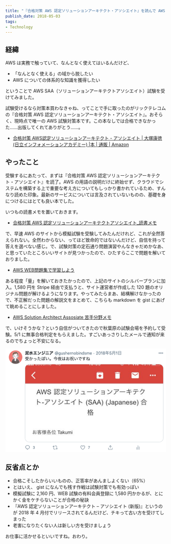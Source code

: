 ```yaml
---
title: "『合格対策 AWS 認定ソリューションアーキテクト・アソシエイト』を読んで AWS SAA に合格した"
publish_date: 2018-05-03
tags:
- Technology
---
```


## 経緯

AWS は実務で触っていて、なんとなく使えてはいるんだけど、

- 「なんとなく使える」の域から脱したい
- AWS についての体系的な知識を獲得したい

ということで AWS
SAA（ソリューションアーキテクトアソシエイト）試験を受けてみました。

試験受けるなら対策本買わなきゃね、ってことで手に取ったのがリックテレコムの『合格対策
AWS 認定ソリューションアーキテクト・アソシエイト』。おそらく、現時点で唯一の AWS
試験対策本です。この本なしでは合格できなかった……出版してくれてありがとう……。

- [合格対策 AWS認定ソリューションアーキテクト - アソシエイト | 大塚康徳(日立インフォメーションアカデミー) |本 | 通販 | Amazon](https://www.amazon.co.jp/dp/486594043X)

## やったこと

受験するにあたって、まずは『合格対策 AWS
認定ソリューションアーキテクト・アソシエイト』を読了。AWS
の用語の説明だけに終始せず、クラウドでシステムを構築する上で重要な考え方についてもしっかり書かれているため、すんなり読めた印象。最新のサービスについては言及されていないものの、基礎を身につけるにはとても良い本でした。

いつもの読書メモを置いておきます。

- [合格対策 AWS 認定ソリューションアーキテクトアソシエイト_読書メモ](https://gist.github.com/gushernobindsme/f9694f55c892ee3f1ae7b83c187a488b)

で、早速 AWS
のサイトから模擬試験を受験してみたんだけれど、これが全然答えられない。全然わからない、ってほど致命的ではないんだけど、自信を持って答えを選べない感じ。で、試験対策の定石通り問題演習やんなきゃだめかなあ、と思っていたところいいサイトが見つかったので、ひたすらここで問題を解いておりました。

- [AWS WEB問題集で学習しよう](https://aws.koiwaclub.com/)

ある程度「量」を解いておきたかったので、上記のサイトのシルバープランに加入。1,580
円を Stripe 経由で支払うと、サイト運営者が作成した 120
題のオリジナル問題が解けるようになります。やってみたらまあ、結構解けなかったので、不正解だった問題の解説文をまとめて、こちらも
markdown を gist にあげて眺めることにしました。

- [AWS Solution Architect Assosiate 苦手分野メモ](https://gist.github.com/gushernobindsme/0e0f3a6471336be022c3c8deb4942e70)

で、いけそうかな？という自信がついてきたので秋葉原の試験会場を予約して受験。5/1
に無事合格判定をもらえました。すごいあっさりしたメールで通知が来るのでちょっと不安になる。

![](../../../assets/1525305600-1.png)

## 反省点とか

- 合格こそしたからいいものの、正答率があんましよくない（65%）
- とはいえ、 gist になんでも残す作戦は試験対策でも有効っぽい
- 模擬試験に 2,160 円、WEB 試験の有料会員登録に 1,580
  円かかるが、とにかく金をケチらないことが合格の秘訣
- 『AWS 認定ソリューションアーキテクト – アソシエイト (新版)』というのが 2018 年
  4 月付でリリースされてるんだけど、チキって古い方を受けてしまった
- 老害になりたくない人は新しい方を受けましょう

お仕事に活かせるといいですね。おわり。
